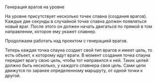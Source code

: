 Генерация врагов на уровне

На уровне присутствует несколько точек спавна (создания врагов).
Каждые две секунды в случайной точке спавна должен появляться новый враг. 
После этого он должен начать двигаться по прямой в том направлении, которое ему укажет спавнер.

Продолжаем работать над проектом с генерацией врагов. 

Теперь каждая точка спауна создает свой тип врагов и имеет цель, то есть объект, к которому идут враги. 
В момент создания точка спауна передает врагу свою цель, чтобы тот направился к ней. Таких целей должно 
быть несколько, у каждого спавнера своя цель.
Сами цели движутся по заранее определенному маршруту, от одной точки к другой.

